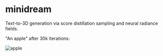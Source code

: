 # minidream

Text-to-3D generation via score distillation sampling and neural radiance fields.

"An apple" after 30k iterations:

![apple](https://github.com/user-attachments/assets/af218784-ebab-4c5c-b713-3a90f6a805e3)
